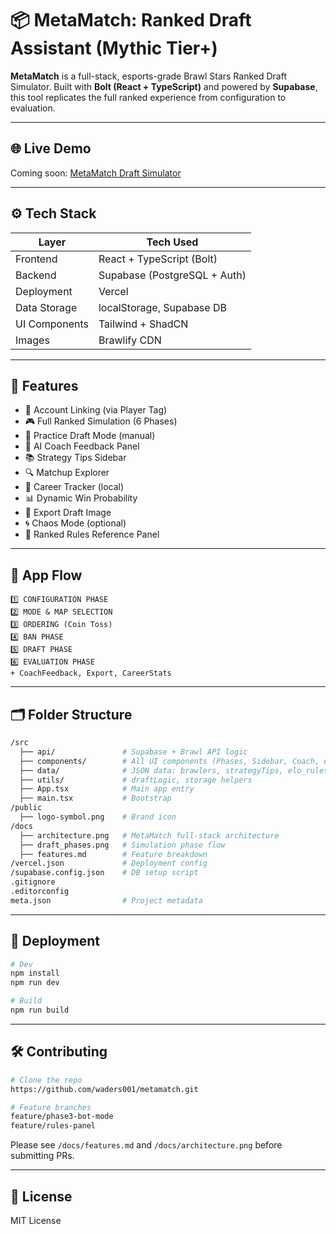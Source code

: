 # 📦 MetaMatch: Ranked Draft Assistant (Mythic Tier+)

**MetaMatch** is a full-stack, esports-grade Brawl Stars Ranked Draft Simulator. Built with **Bolt (React + TypeScript)** and powered by **Supabase**, this tool replicates the full ranked experience from configuration to evaluation.

---

## 🌐 Live Demo
Coming soon: [MetaMatch Draft Simulator](https://metamatch.app)

---

## ⚙️ Tech Stack

| Layer          | Tech Used                |
|----------------|--------------------------|
| Frontend       | React + TypeScript (Bolt) |
| Backend        | Supabase (PostgreSQL + Auth) |
| Deployment     | Vercel                   |
| Data Storage   | localStorage, Supabase DB|
| UI Components  | Tailwind + ShadCN        |
| Images         | Brawlify CDN             |

---

## 🧩 Features
- 🔐 Account Linking (via Player Tag)
- 🎮 Full Ranked Simulation (6 Phases)
- 🤖 Practice Draft Mode (manual)
- 🧠 AI Coach Feedback Panel
- 📚 Strategy Tips Sidebar
- 🔍 Matchup Explorer
- 💾 Career Tracker (local)
- 📊 Dynamic Win Probability
- 📸 Export Draft Image
- 🌀 Chaos Mode (optional)
- 🧱 Ranked Rules Reference Panel

---

## 🧠 App Flow

```text
1️⃣ CONFIGURATION PHASE  
2️⃣ MODE & MAP SELECTION  
3️⃣ ORDERING (Coin Toss)  
4️⃣ BAN PHASE  
5️⃣ DRAFT PHASE  
6️⃣ EVALUATION PHASE  
+ CoachFeedback, Export, CareerStats
```

---

## 🗂️ Folder Structure

```bash
/src
  ├── api/               # Supabase + Brawl API logic
  ├── components/        # All UI components (Phases, Sidebar, Coach, etc)
  ├── data/              # JSON data: brawlers, strategyTips, elo_rules
  ├── utils/             # draftLogic, storage helpers
  ├── App.tsx            # Main app entry
  ├── main.tsx           # Bootstrap
/public
  ├── logo-symbol.png    # Brand icon
/docs
  ├── architecture.png   # MetaMatch full-stack architecture
  ├── draft_phases.png   # Simulation phase flow
  ├── features.md        # Feature breakdown
/vercel.json             # Deployment config
/supabase.config.json    # DB setup script
.gitignore
.editorconfig
meta.json                # Project metadata
```

---

## 🚀 Deployment

```bash
# Dev
npm install
npm run dev

# Build
npm run build
```

---

## 🛠️ Contributing

```bash
# Clone the repo
https://github.com/waders001/metamatch.git

# Feature branches
feature/phase3-bot-mode
feature/rules-panel
```

Please see `/docs/features.md` and `/docs/architecture.png` before submitting PRs.

---

## 📜 License
MIT License
